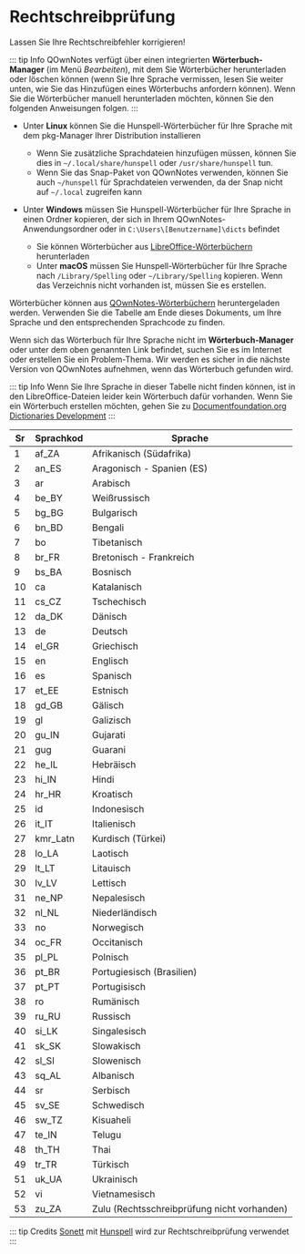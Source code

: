 # Rechtschreibprüfung

Lassen Sie Ihre Rechtschreibfehler korrigieren!

::: tip Info
QOwnNotes verfügt über einen integrierten **Wörterbuch-Manager** (im Menü *Bearbeiten*), mit dem Sie Wörterbücher herunterladen oder löschen können (wenn Sie Ihre Sprache vermissen, lesen Sie weiter unten, wie Sie das Hinzufügen eines Wörterbuchs anfordern können). Wenn Sie die Wörterbücher manuell herunterladen möchten, können Sie den folgenden Anweisungen folgen.
:::

- Unter **Linux** können Sie die Hunspell-Wörterbücher für Ihre Sprache mit dem pkg-Manager Ihrer Distribution installieren
    - Wenn Sie zusätzliche Sprachdateien hinzufügen müssen, können Sie dies in `~/.local/share/hunspell` oder `/usr/share/hunspell` tun.
    - Wenn Sie das Snap-Paket von QOwnNotes verwenden, können Sie auch `~/hunspell` für Sprachdateien verwenden, da der Snap nicht auf `~/.local` zugreifen kann

- Unter **Windows** müssen Sie Hunspell-Wörterbücher für Ihre Sprache in einen Ordner kopieren, der sich in Ihrem QOwnNotes-Anwendungsordner oder in `C:\Users\[Benutzername]\dicts` befindet
    - Sie können Wörterbücher aus [LibreOffice-Wörterbüchern](https://github.com/LibreOffice/dictionaries) herunterladen
    - Unter **macOS** müssen Sie Hunspell-Wörterbücher für Ihre Sprache nach `/Library/Spelling` oder `~/Library/Spelling` kopieren. Wenn das Verzeichnis nicht vorhanden ist, müssen Sie es erstellen.

Wörterbücher können aus [QOwnNotes-Wörterbüchern](https://github.com/qownnotes/dictionaries) heruntergeladen werden. Verwenden Sie die Tabelle am Ende dieses Dokuments, um Ihre Sprache und den entsprechenden Sprachcode zu finden.

Wenn sich das Wörterbuch für Ihre Sprache nicht im **Wörterbuch-Manager** oder unter dem oben genannten Link befindet, suchen Sie es im Internet oder erstellen Sie ein Problem-Thema. Wir werden es sicher in die nächste Version von QOwnNotes aufnehmen, wenn das Wörterbuch gefunden wird.

::: tip Info
Wenn Sie Ihre Sprache in dieser Tabelle nicht finden können, ist in den LibreOffice-Dateien leider kein Wörterbuch dafür vorhanden. Wenn Sie ein Wörterbuch erstellen möchten, gehen Sie zu [Documentfoundation.org Dictionaries Development](https://wiki.documentfoundation.org/Development/Dictionaries)
:::

| Sr | Sprachkod | Sprache                                     |
| -- | --------- | ------------------------------------------- |
| 1  | af_ZA     | Afrikanisch (Südafrika)                     |
| 2  | an_ES     | Aragonisch - Spanien (ES)                   |
| 3  | ar        | Arabisch                                    |
| 4  | be_BY     | Weißrussisch                                |
| 5  | bg_BG     | Bulgarisch                                  |
| 6  | bn_BD     | Bengali                                     |
| 7  | bo        | Tibetanisch                                 |
| 8  | br_FR     | Bretonisch - Frankreich                     |
| 9  | bs_BA     | Bosnisch                                    |
| 10 | ca        | Katalanisch                                 |
| 11 | cs_CZ     | Tschechisch                                 |
| 12 | da_DK     | Dänisch                                     |
| 13 | de        | Deutsch                                     |
| 14 | el_GR     | Griechisch                                  |
| 15 | en        | Englisch                                    |
| 16 | es        | Spanisch                                    |
| 17 | et_EE     | Estnisch                                    |
| 18 | gd_GB     | Gälisch                                     |
| 19 | gl        | Galizisch                                   |
| 20 | gu_IN     | Gujarati                                    |
| 21 | gug       | Guarani                                     |
| 22 | he_IL     | Hebräisch                                   |
| 23 | hi_IN     | Hindi                                       |
| 24 | hr_HR     | Kroatisch                                   |
| 25 | id        | Indonesisch                                 |
| 26 | it_IT     | Italienisch                                 |
| 27 | kmr_Latn  | Kurdisch (Türkei)                           |
| 28 | lo_LA     | Laotisch                                    |
| 29 | lt_LT     | Litauisch                                   |
| 30 | lv_LV     | Lettisch                                    |
| 31 | ne_NP     | Nepalesisch                                 |
| 32 | nl_NL     | Niederländisch                              |
| 33 | no        | Norwegisch                                  |
| 34 | oc_FR     | Occitanisch                                 |
| 35 | pl_PL     | Polnisch                                    |
| 36 | pt_BR     | Portugiesisch (Brasilien)                   |
| 37 | pt_PT     | Portugisisch                                |
| 38 | ro        | Rumänisch                                   |
| 39 | ru_RU     | Russisch                                    |
| 40 | si_LK     | Singalesisch                                |
| 41 | sk_SK     | Slowakisch                                  |
| 42 | sl_Sl     | Slowenisch                                  |
| 43 | sq_AL     | Albanisch                                   |
| 44 | sr        | Serbisch                                    |
| 45 | sv_SE     | Schwedisch                                  |
| 46 | sw_TZ     | Kisuaheli                                   |
| 47 | te_IN     | Telugu                                      |
| 48 | th_TH     | Thai                                        |
| 49 | tr_TR     | Türkisch                                    |
| 51 | uk_UA     | Ukrainisch                                  |
| 52 | vi        | Vietnamesisch                               |
| 53 | zu_ZA     | Zulu (Rechtsschreibprüfung nicht vorhanden) |

::: tip
Credits [Sonett](https://github.com/KDE/sonnet) mit [Hunspell](https://hunspell.github.io/) wird zur Rechtschreibprüfung verwendet
:::
